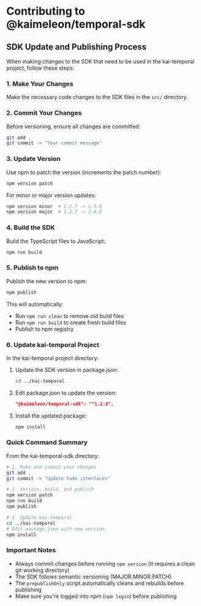 # Contributing to @kaimeleon/temporal-sdk

## SDK Update and Publishing Process

When making changes to the SDK that need to be used in the kai-temporal project, follow these steps:

### 1. Make Your Changes

Make the necessary code changes to the SDK files in the `src/` directory.

### 2. Commit Your Changes

Before versioning, ensure all changes are committed:

```bash
git add .
git commit -m "Your commit message"
```

### 3. Update Version

Use npm to patch the version (increments the patch number):

```bash
npm version patch
```

For minor or major version updates:
```bash
npm version minor  # 1.2.7 -> 1.3.0
npm version major  # 1.2.7 -> 2.0.0
```

### 4. Build the SDK

Build the TypeScript files to JavaScript:

```bash
npm run build
```

### 5. Publish to npm

Publish the new version to npm:

```bash
npm publish
```

This will automatically:
- Run `npm run clean` to remove old build files
- Run `npm run build` to create fresh build files
- Publish to npm registry

### 6. Update kai-temporal Project

In the kai-temporal project directory:

1. Update the SDK version in package.json:
   ```bash
   cd ../kai-temporal
   ```

2. Edit package.json to update the version:
   ```json
   "@kaimeleon/temporal-sdk": "^1.2.8",
   ```

3. Install the updated package:
   ```bash
   npm install
   ```

### Quick Command Summary

From the kai-temporal-sdk directory:
```bash
# 1. Make and commit your changes
git add .
git commit -m "Update todo interfaces"

# 2. Version, build, and publish
npm version patch
npm run build
npm publish

# 3. Update kai-temporal
cd ../kai-temporal
# Edit package.json with new version
npm install
```

### Important Notes

- Always commit changes before running `npm version` (it requires a clean git working directory)
- The SDK follows semantic versioning (MAJOR.MINOR.PATCH)
- The `prepublishOnly` script automatically cleans and rebuilds before publishing
- Make sure you're logged into npm (`npm login`) before publishing